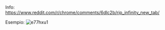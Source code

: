 Info: https://www.reddit.com/r/chrome/comments/6dlc2b/rip_infinity_new_tab/


Esempio: ![e77hxu1](https://cloud.githubusercontent.com/assets/22590804/26522367/87e5c3da-42ff-11e7-83db-6a2e54e70dec.png)
